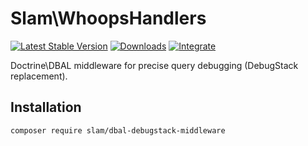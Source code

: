 # Slam\WhoopsHandlers

[![Latest Stable Version](https://img.shields.io/packagist/v/slam/dbal-debugstack-middleware.svg)](https://packagist.org/packages/slam/dbal-debugstack-middleware)
[![Downloads](https://img.shields.io/packagist/dt/slam/dbal-debugstack-middleware.svg)](https://packagist.org/packages/slam/dbal-debugstack-middleware)
[![Integrate](https://github.com/Slamdunk/dbal-debugstack-middleware/workflows/CI/badge.svg)](https://github.com/Slamdunk/dbal-debugstack-middleware/actions)

Doctrine\DBAL middleware for precise query debugging (DebugStack replacement).

## Installation

`composer require slam/dbal-debugstack-middleware`
